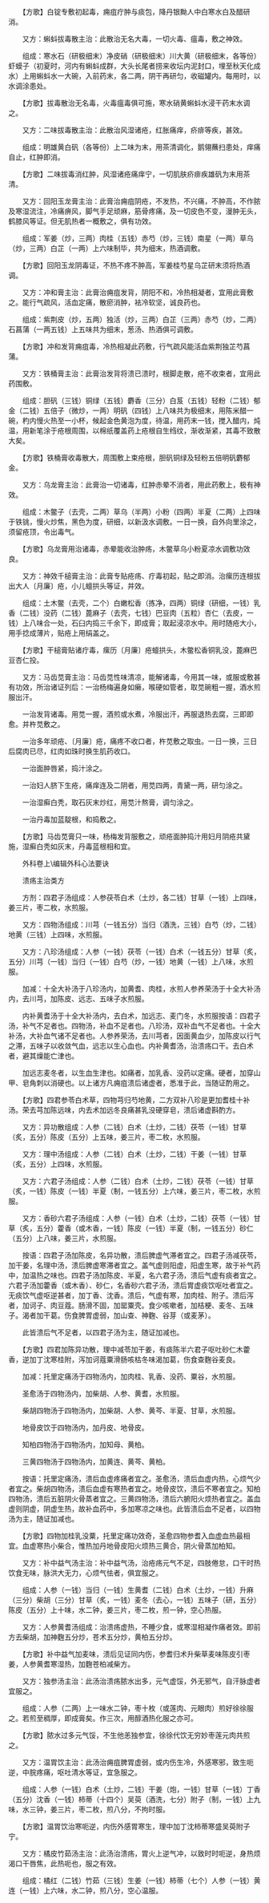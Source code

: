 <!-- { "loadSidebar": true } -->
　　【方歌】白锭专敷初起毒，痈疽疔肿与痰包，降丹银黝人中白寒水白及醋研消。

　　又方：蝌蚪拔毒散主治：此散治无名大毒，一切火毒、瘟毒，敷之神效。

　　组成：寒水石（研极细末）净皮硝（研极细末）川大黄（研极细末，各等份）虾蟆子（初夏时，河内有蝌蚪成群，大头长尾者捞来收坛内泥封口，埋至秋天化成水）上用蝌蚪水一大碗，入前药末，各二两，阴干再研匀，收磁罐内。每用时，以水调涂患处。

　　【方歌】拔毒散治无名毒，火毒瘟毒俱可施，寒水硝黄蝌蚪水浸干药末水调之。

　　又方：二味拔毒散主治：此散治风湿诸疮，红胀痛痒，疥痱等疾，甚效。

　　组成：明雄黄白矾（各等份）上二味为末，用茶清调化，鹅翎蘸扫患处，痒痛自止，红肿即消。

　　【方歌】二味拔毒消红肿，风湿诸疮痛痒宁，一切肌肤疥痱疾雄矾为末用茶清。

　　又方：回阳玉龙膏主治：此膏治痈疽阴疮，不发热，不兴痛，不肿高，不作脓及寒湿流注，冷痛痹风，脚气手足顽麻，筋骨疼痛，及一切皮色不变，漫肿无头，鹤膝风等证。但无肌热者一概敷之，俱有功效。

　　组成：军姜（炒，三两）肉桂（五钱）赤芍（炒，三钱）南星（一两）草乌（炒，三两）白芷（一两）上六味制毕，共为细末，热酒调敷。

　　【方歌】回阳玉龙阴毒证，不热不疼不肿高，军姜桂芍星乌芷研末须将热酒调。

　　又方：冲和膏主治：此膏治痈疽发背，阴阳不和，冷热相凝者，宜用此膏敷之。能行气疏风，活血定痛，散瘀消肿，袪冷软坚，诚良药也。

　　组成：紫荆皮（炒，五两）独活（炒，三两）白芷（三两）赤芍（炒，二两）石菖蒲（一两五钱）上五味共为细末，葱汤、热酒俱可调敷。

　　【方歌】冲和发背痈疽毒，冷热相凝此药敷，行气疏风能活血紫荆独芷芍菖蒲。

　　又方：铁桶膏主治：此膏治发背将溃已溃时，根脚走散，疮不收束者，宜用此药围敷。

　　组成：胆矾（三钱）铜绿（五钱）麝香（三分）白芨（五钱）轻粉（二钱）郁金（二钱）五倍子（微炒，一两）明矾（四钱）上八味共为极细末，用陈米醋一碗，杓内慢火热至一小杯，候起金色黄泡为度，待温，用药末一钱，搅入醋内，炖温，用新笔涂于疮根周围，以棉纸覆盖药上疮根自生绉纹，渐收渐紧，其毒不致散大矣。

　　【方歌】铁桶膏收毒散大，周围敷上束疮根，胆矾铜绿及轻粉五倍明矾麝郁金。

　　又方：乌龙膏主治：此膏治一切诸毒，红肿赤晕不消者，用此药敷上，极有神效。

　　组成：木鳖子（去壳，二两）草乌（半两）小粉（四两）半夏（二两）上四味于铁铫，慢火炒焦，黑色为度，研细，以新汲水调敷。一日一换，自外向里涂之，须留疮顶，令出毒气。

　　【方歌】乌龙膏用治诸毒，赤晕能收治肿疡，木鳖草乌小粉夏凉水调敷功效良。

　　又方：神效千槌膏主治：此膏专贴疮疡、疔毒初起，贴之即消。治瘰历连根拔出大人〔月廉〕疮，小儿蟺拱头等证，并效。

　　组成：土木鳖（去壳，二个）白嫩松香（拣净，四两）铜绿（研细，一钱）乳香（二钱）没药（二钱）蓖麻子（去壳，七钱）巴豆肉（五粒）杏仁（去皮，一钱）上八味合一处，石臼内捣三千余下，即成膏；取起浸凉水中。用时随疮大小，用手捻成薄片，贴疮上用绢盖之。

　　【方歌】干槌膏贴诸疔毒，瘰历〔月廉〕疮蟺拱头，木鳖松香铜乳没，蓖麻巴豆杏仁投。

　　又方：马齿苋膏主治：马齿苋性味清凉，能解诸毒，今用其一味，或服或敷甚有功效，所治诸证列后：一治杨梅遍身如癞，喉硬如管者，取苋碗粗一握，酒水煎服出汗。

　　一治发背诸毒。用苋一握，酒煎或水煮，冷服出汗，再服退热去腐，三即即愈。并杵苋敷之。

　　一治多年顽疮、〔月廉〕疮，痛疼不收口者，杵苋敷之取虫。一日一换，三日后腐肉已尽，红肉如珠时换生肌药收口。

　　一治面肿唇紧，捣汁涂之。

　　一治妇人脐下生疮，痛痒连及二阴者，用苋四两，青黛一两，研匀涂之。

　　一治湿癣白秃，取石灰末炒红，用苋汁熬膏，调匀涂之。

　　一治丹毒加蓝靛根，和捣敷之。

　　【方歌】马齿苋膏只一味，杨梅发背服敷之，顽疮面肿捣汁用妇月阴疮共黛施，湿癣白秃如灰末，丹毒蓝根相和宜。

　　外科卷上\编辑外科心法要诀

　　溃疡主治类方

　　方剂：四君子汤组成：人参茯苓白术（土炒，各二钱）甘草（一钱）上四味，姜三片，枣二枚，水煎服。

　　又方：四物汤组成：川芎（一钱五分）当归（酒洗，三钱）白芍（炒，二钱）地黄（三钱）上四味，水煎服。

　　又方：八珍汤组成：人参（一钱）茯苓（一钱）白术（一钱五分）甘草（炙，五分）川芎（一钱）当归（一钱）白芍（炒，一钱）地黄（一钱）上八味，水煎服。

　　加减：十全大补汤于八珍汤内，加黄耆、肉桂，水煎人参养荣汤于十全大补汤内，去川芎，加陈皮、远志、五味子水煎服。

　　内补黄耆汤于十全大补汤内，去白术，加远志、麦门冬，水煎服按语：四君子汤，补气不足者也。四物汤，补血不足者也。八珍汤，双补血气不足者也。十全大补汤，大补血气诸不足者也。人参养荣汤，去川芎者，因面黄血少，加陈皮以行气之滞，五味子以收敛气血，远志以生心血也。内补黄耆汤，治溃疡口干。去白术者，避其燥能亡津也。

　　加远志麦冬者，以生血生津也。如痛者，加乳香、没药以定痛。硬者，加穿山甲、皂角刺以消硬也。以上诸方凡痈疽溃后诸虚者，悉准于此，当随证酌用之。

　　【方歌】四君参苓白术草，四物芎归芍地黄，二方双补八珍是更加耆桂十补汤。荣去芎加陈远味，内去术加远冬良痛甚乳没硬穿皂，溃后诸虚斟酌方。

　　又方：异功散组成：人参（二钱）白术（土炒，二钱）茯苓（一钱）甘草（炙，五分）陈皮（五分）上五味，姜三片，枣二枚，水煎服。

　　又方：理中汤组成：人参（二钱）白术（土炒，二钱）干姜（一钱）甘草（炙，五分）上四味，水煎服。

　　又方：六君子汤组成：人参（二钱）白术（土炒，二钱）茯苓（一钱）甘草（炙，一钱）陈皮（一钱）半夏（制，一钱五分）上六味，姜三片，枣二枚，水煎服。

　　又方：香砂六君子汤组成：人参（一钱）白术（土炒，二钱）茯苓（一钱）甘草（炙，五分）藿香（或木香，一钱）陈皮（一钱）半夏（制，一钱五分）砂仁（五分）上八味，姜三片，水煎服。

　　按语：四君子汤加陈皮，名异功散，溃后脾虚气滞者宜之。四君子汤减茯苓，加干姜，名理中汤，溃后脾虚寒滞者宜之。盖气虚则阳虚，阳虚生寒，故于补气药中，加温热之味也。四君子汤加陈皮、半夏，名六君子汤，溃后气虚有痰者宜之。六君子汤加藿香（或木香）、砂仁，名香砂六君子汤，溃后胃虚痰饮呕吐者宜之。无痰饮气虚呕逆甚者，加丁香、沈香。溃后，气虚有寒，加肉桂、附子。溃后泻者，加诃子、肉豆蔻。肠滑不固，加罂粟壳。食少咳嗽者，加桔梗、麦冬、五味子。渴者加干葛。伤食脾胃虚弱，加山查、神麴、谷芽（或麦茅）。

　　此皆溃后气不足者，以四君子汤为主，随证加减也。

　　【方歌】四君加陈异功散，理中减苓加干姜，有痰陈半六君子呕吐砂仁木藿香，逆加丁沈寒桂附，泻加诃蔻粟滑肠咳枯冬味渴加葛，伤食查麴谷麦良。

　　加减：托里定痛汤于四物汤内，加肉桂、乳香、没药、粟谷，水煎服。

　　圣愈汤于四物汤内，加柴胡、人参、黄耆，水煎服。

　　柴胡四物汤于四物汤内，加柴胡、人参、黄芩、半夏、甘草，水煎服。

　　地骨皮饮于四物汤内，加丹皮、地骨皮。

　　知柏四物汤于四物汤内，加知母、黄柏。

　　三黄四物汤于四物汤内，加黄连、黄芩、黄柏。

　　按语：托里定痛汤，溃后血虚疼痛者宜之。圣愈汤，溃后血虚内热，心烦气少者宜之。柴胡四物汤，溃后血虚有寒热者宜之。地骨皮饮，溃后不寒者宜之。知柏四物汤，溃后五脏阴火骨蒸者宜之。三黄四物汤，溃后六腑阳火烦热者宜之。盖血虚则阴虚，阴虚生热，故补血药中，多加寒凉之味也。此皆溃后血不足者，以四物汤为主，随证加减也。

　　【方歌】四物加桂乳没粟，托里定痛功效奇，圣愈四物参耆入血虚血热最相宜。血虚寒热小柴合，惟热加丹地骨皮阳火烦热三黄合，阴火骨蒸加柏知。

　　又方：补中益气汤主治：补中益气汤，治疮疡元气不足，四肢倦怠，口干时热饮食无味，脉洪大无力，心烦气怯者，俱宜服之。

　　组成：人参（一钱）当归（一钱）生黄耆（二钱）白术（土炒，一钱）升麻（三分）柴胡（三分）甘草（炙，一钱）麦冬（去心，一钱）五味子（研，五分）陈皮（五分）上十味，水二钟，姜三片，枣二枚，煎一钟，空心热服。

　　又方：人参黄耆汤组成：治溃疡虚热，不睡少食，或寒湿相凝作痛者效。即前方去柴胡，加神麴五分炒，苍术五分炒，黄柏五分炒。

　　【方歌】补中益气加麦味，溃后见证同内伤，参耆归术升柴草麦味陈皮引枣姜，人参黄耆寒湿热，加麴苍柏减柴方。

　　又方：独参汤主治：此汤治溃疡脓水出多，元气虚馁，外无邪气，自汗脉虚者宜服之。

　　组成：人参（二两）上一味水二钟，枣十枚（或莲肉、元眼肉）煎好徐徐服之。若煎至稠厚，即成膏矣。作三次，用醇酒热化服之亦可。

　　【方歌】脓水过多元气馁，不生他恙独参宜，徐徐代饮无穷妙枣莲元肉共煎之。

　　又方：温胃饮主治：此汤治痈疽脾胃虚弱，或内伤生冷，外感寒邪，致生呃逆，中脘疼痛，呕吐清水等证，宜急服之。

　　组成：人参（一钱）白术（土炒，二钱）干姜（炮，一钱）甘草（一钱）丁香（五分）沈香（一钱）柿蒂（十四个）吴萸（酒洗，七分）附子（制，一钱）上九味，水三钟，姜三片，枣二枚，煎八分，不拘时服。

　　【方歌】温胃饮治寒呃逆，内伤外感胃寒生，理中加丁沈柿蒂寒盛吴萸附子宁。

　　又方：橘皮竹茹汤主治：此汤治溃疡，胃火上逆气冲，以致时时呃逆，身热烦渴口干唇焦，此热呃也，服之有效。

　　组成：橘红（二钱）竹茹（三钱）生姜（一钱）柿蒂（七个）人参（一钱）黄连（一钱）上六味，水二钟，煎八分，空心温服。

